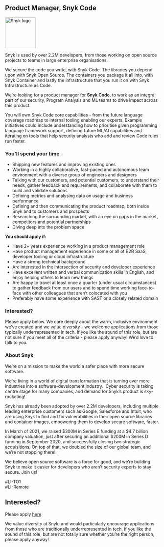 Product Manager, Snyk Code
---

<img src="https://res.cloudinary.com/snyk/image/upload/v1537345894/press-kit/brand/logo-black.png" width="100" alt="Snyk logo" />

<p><span style="font-weight: 400;">Snyk is used by over 2.2M developers, from those working on open source projects to teams in large enterprise organisations.&nbsp;</span></p>
<p><span style="font-weight: 400;">We secure the code you write, with Snyk Code. The libraries you depend upon with Snyk Open Source. The containers you package it all into, with Snyk Container and lastly the infrastructure that you run it on with Snyk Infrastructure as Code.&nbsp;</span></p>
<p><span style="font-weight: 400;">We’re looking for a product manager for </span><strong>Snyk Code</strong><span style="font-weight: 400;">, to work as an integral part of our security, Program Analysis and ML teams to drive impact across this product.&nbsp;</span></p>
<p><span style="font-weight: 400;">You will own Snyk Code core capabilities - from the future language coverage roadmap to internal tooling enabling our experts. Example initiatives could include understanding how to prioritise given programming language framework support, defining future ML/AI capabilities and iterating on tools that help security analysts who add and review Code rules run faster.</span></p>
<h3><strong>You’ll spend your time</strong></h3>
<ul>
<li style="font-weight: 400;"><span style="font-weight: 400;">Shipping new features and improving existing ones</span></li>
<li style="font-weight: 400;"><span style="font-weight: 400;">Working in a highly collaborative, fast-paced and autonomous team environment with a diverse group of engineers and designers</span></li>
<li style="font-weight: 400;"><span style="font-weight: 400;">Talking with our customers, and potential customers, to understand their needs, gather feedback and requirements, and collaborate with them to build and validate solutions</span></li>
<li style="font-weight: 400;"><span style="font-weight: 400;">Defining metrics and analysing data on usage and business performance</span></li>
<li style="font-weight: 400;"><span style="font-weight: 400;">Defining and then communicating the product roadmap, both inside Snyk and to customers and prospects</span></li>
<li style="font-weight: 400;"><span style="font-weight: 400;">Researching the surrounding market, with an eye on gaps in the market, competitors and potential partnerships</span></li>
<li style="font-weight: 400;"><span style="font-weight: 400;">Diving deep into the problem space</span></li>
</ul>
<p><strong>You should apply if:</strong></p>
<ul>
<li style="font-weight: 400;"><span style="font-weight: 400;">Have 2+ years experience working in a product management role</span></li>
<li style="font-weight: 400;"><span style="font-weight: 400;">Have product management experience in some or all of B2B SaaS, developer tooling or cloud infrastructure</span></li>
<li style="font-weight: 400;"><span style="font-weight: 400;">Have a strong technical background</span></li>
<li style="font-weight: 400;"><span style="font-weight: 400;">Are interested in the intersection of security and developer experience</span></li>
<li style="font-weight: 400;"><span style="font-weight: 400;">Have excellent written and verbal communication skills in English, and enjoy helping others to learn new things</span></li>
<li style="font-weight: 400;"><span style="font-weight: 400;">Are happy to travel at least once a quarter (under usual circumstances) to gather feedback from our users and to spend time working face-to-face with other colleagues that aren’t colocated with you</span></li>
<li style="font-weight: 400;"><span style="font-weight: 400;">Preferably have some experience with SAST or a closely related domain</span></li>
</ul>
<h3><strong>Interested?</strong></h3>
<p><span style="font-weight: 400;">Please apply below. We care deeply about the warm, inclusive environment we’ve created and we value diversity - we welcome applications from those typically underrepresented in tech. If you like the sound of this role, but are not sure if you meet all of the criteria - please apply anyway! We’d love to talk to you.&nbsp;</span></p>
<h3><strong>About Snyk</strong></h3>
<p><span style="font-weight: 400;">We’re on a mission to make the world a safer place with more secure software.</span></p>
<p><span style="font-weight: 400;">We’re living in a world of digital transformation that is turning ever more industries into a software-development industry.&nbsp; Cyber security is taking centre stage for many companies, and demand for Snyk’s product is sky-rocketing!&nbsp;&nbsp;</span></p>
<p><span style="font-weight: 400;">Snyk has already been adopted by over 2.2M developers, including multiple leading enterprise customers such as Google, Salesforce and Intuit, who are using Snyk to find and fix vulnerabilities in their open source libraries and container images, empowering them to develop secure software, faster.</span></p>
<p><span style="font-weight: 400;">In March of 2021, we raised $300M in Series E funding at a $4.7 billion company valuation, just after securing an additional $200M in Series D funding in September 2020, and successfully closing two strategic acquisitions. On top of that, we doubled the size of our global team, and we’re not stopping there!&nbsp;&nbsp;</span></p>
<p><span style="font-weight: 400;">We believe open source software is a force for good, and we’re building Snyk to make it easier for developers who aren’t security experts to stay secure. Join us!</span></p>
<p><span style="font-weight: 400;">#LI-TO1<br>#LI-Remote</span></p>

Interested?
---

Please apply [here](https://boards.greenhouse.io/snyk/jobs/5364395002#app).

We value diversity at Snyk, and would particularly encourage applications from those who are traditionally underrepresented in tech.
If you like the sound of this role, but are not totally sure whether you’re the right person, please apply anyway!
